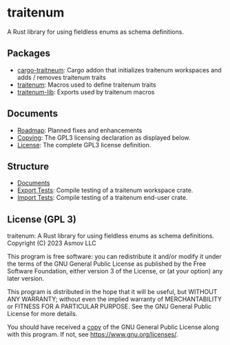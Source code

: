 traitenum 
=========
A Rust library for using fieldless enums as schema definitions.

Packages
--------
- [cargo-traitneum](./cargo): Cargo addon that initializes traitenum workspaces and adds / removes traitenum traits
- [traitenum](./macro): Macros used to define traitenum traits
- [traitenum-lib](./lib): Exports used by traitenum macros

Documents
---------
- [Roadmap](./docs/Roadmap.md): Planned fixes and enhancements
- [Copying](./COPYING.txt): The GPL3 licensing declaration as displayed below.
- [License](./LICENSE.txt): The complete GPL3 license definition.

Structure
---------
- [Documents](./docs)
- [Export Tests](./tests/exporter/): Compile testing of a traitenum workspace crate.
- [Import Tests](./tests/exporter/): Compile testing of a traitenum end-user crate.


License (GPL 3)
---------------
traitenum: A Rust library for using fieldless enums as schema definitions.  
Copyright (C) 2023 Asmov LLC

This program is free software: you can redistribute it and/or modify
it under the terms of the GNU General Public License as published by
the Free Software Foundation, either version 3 of the License, or
(at your option) any later version.

This program is distributed in the hope that it will be useful,
but WITHOUT ANY WARRANTY; without even the implied warranty of
MERCHANTABILITY or FITNESS FOR A PARTICULAR PURPOSE.  See the
GNU General Public License for more details.

You should have received a [copy](./LICENSE.txt) of the GNU General Public License
along with this program.  If not, see https://www.gnu.org/licenses/.
